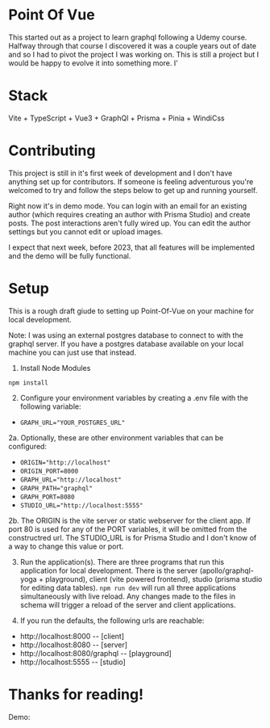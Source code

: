 # Point Of Vue

This started out as a project to learn graphql following a Udemy course. Halfway through that 
course I discovered it was a couple years out of date and so I had to pivot the project I was 
working on. This is still a project but I would be happy to evolve it into something more. I'

# Stack

Vite + TypeScript + Vue3 + GraphQl + Prisma + Pinia + WindiCss

# Contributing

This project is still in it's first week of development and I don't have anything set up for 
contributors. If someone is feeling adventurous you're welcomed to try and follow the steps 
below to get up and running yourself.

Right now it's in demo mode. You can login with an email for an existing author (which requires creating an author with Prisma Studio) and create posts. The post interactions aren't fully wired up. You can edit the author settings but you cannot edit or upload images.

I expect that next week, before 2023, that all features will be implemented and the demo will be fully functional.

# Setup

This is a rough draft giude to setting up Point-Of-Vue on your machine for local development.

Note: I was using an external postgres database to connect to with the graphql server. If you 
have a postgres database available on your local machine you can just use that instead.

1. Install Node Modules

```
npm install
```

2. Configure your environment variables by creating a .env file with the following variable:
- `GRAPH_URL="YOUR_POSTGRES_URL"`

2a. Optionally, these are other environment variables that can be configured:
- `ORIGIN="http://localhost"`
- `ORIGIN_PORT=8000`
- `GRAPH_URL="http://localhost"`
- `GRAPH_PATH="graphql"`
- `GRAPH_PORT=8080`
- `STUDIO_URL="http://localhost:5555"`

2b. The ORIGIN is the vite server or static webserver for the client app. If port 80 is used for any 
of the PORT variables, it will be omitted from the constructred url. The STUDIO_URL is for Prisma Studio 
and I don't know of a way to change this value or port.

3. Run the application(s). There are three programs that run this application for local development. There 
is the server (apollo/graphql-yoga + playground), client (vite powered frontend), studio (prisma studio for editing data tables). `npm run dev` will run all three applications simultaneously with live reload. Any changes made to the files in schema will trigger a reload of the server and client applications. 

4. If you run the defaults, the following urls are reachable:
- http://localhost:8000  -- [client]
- http://localhost:8080  -- [server]
- http://localhost:8080/graphql  -- [playground]
- http://localhost:5555  -- [studio]

# Thanks for reading!

Demo: 